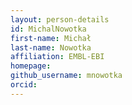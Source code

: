 ```yaml
---
layout: person-details
id: MichalNowotka
first-name: Michał
last-name: Nowotka
affiliation: EMBL-EBI
homepage:
github_username: mnowotka
orcid:
---
```

